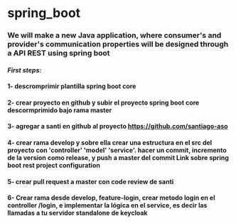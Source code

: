 # **spring_boot**
### We will make a new Java application, where consumer's and provider's communication properties will be designed through a API REST using spring boot
#### *First steps:*
####  1- descromprimir plantilla spring boot core
####  2- crear proyecto en github y subir el proyecto spring boot core descormprimido bajo rama master
####  3- agregar a santi en github al proyecto https://github.com/santiago-aso
####  4- crear rama develop y sobre ella crear una estructura en el src del proyecto con 'controller' 'model' 'service'. hacer un commit, incremento de la version como release, y push a master del commit Link sobre spring boot rest project configuration
####  5- crear pull request a master con code review de santi 
####  6- Crear rama desde develop, feature-login, crear metodo login en el controller /login, e implementar la lógica en el service, es decir las llamadas a tu servidor standalone de keycloak

